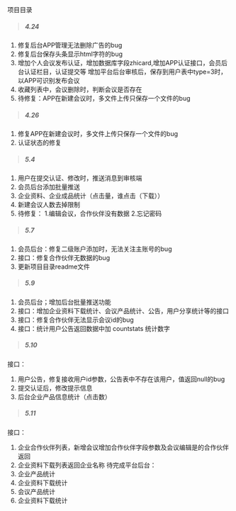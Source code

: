 ﻿项目目录

> ##### 4.24
1. 修复后台APP管理无法删除广告的bug
2. 修复后台保存头条显示html字符的bug
3. 增加个人会议发布认证，增加数据库字段zhicard,增加APP认证接口，会员后台认证栏目，认证提交等
增加平台后台审核后，保存到用户表中type=3时，以APP可识别发布会议
4. 收藏列表中，会议删除时，判断会议是否存在
5. 待修复：APP在新建会议时，多文件上传只保存一个文件的bug

> ##### 4.26
1. 修复APP在新建会议时，多文件上传只保存一个文件的bug
2. 认证状态的修复

> ##### 5.4
1. 用户在提交认证、修改时，推送消息到审核端
2. 会员后台添加批量推送
3. 企业资料、企业成品统计（点击量，谁点击（下载））
4. 新建会议人数去掉限制
5. 待修复：
	1.编辑会议，合作伙伴没有数据
	2.忘记密码
	
> ##### 5.7
1. 会员后台：修复二级账户添加时，无法关注主账号的bug
2. 接口：修复合作伙伴无数据的bug
3. 更新项目目录readme文件

> ##### 5.9
1. 会员后台；增加后台批量推送功能
2. 接口：增加企业资料下载统计、会议产品统计、公告，用户分享统计等的接口
3. 接口：修复合作伙伴无法显示会议id的bug
4. 接口：统计用户公告返回数据中加 countstats 统计数字   

> ##### 5.10
接口：
1. 用户公告，修复接收用户id参数，公告表中不存在该用户，值返回null的bug
2. 提交认证后，修改提示信息
3. 后台企业产品信息统计（点击数）

> ##### 5.11
接口：
1. 企业合作伙伴列表，新增会议增加合作伙伴字段参数及会议编辑是的合作伙伴返回
2. 企业资料下载列表返回企业名称
待完成平台后台：
1. 企业产品统计
2. 企业资料下载统计
3. 会议产品统计
4. 企业资料下载统计
